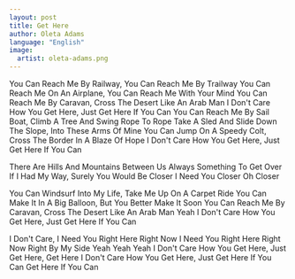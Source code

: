 ```yaml
---
layout: post
title: Get Here
author: Oleta Adams
language: "English"
image:
  artist: oleta-adams.png
---
```

You Can Reach Me By Railway, You Can Reach Me By Trailway
You Can Reach Me On An Airplane, You Can Reach Me With Your Mind
You Can Reach Me By Caravan, Cross The Desert Like An Arab Man
I Don't Care How You Get Here, Just Get Here If You Can
You Can Reach Me By Sail Boat, Climb A Tree And Swing Rope To Rope
Take A Sled And Slide Down The Slope, Into These Arms Of Mine
You Can Jump On A Speedy Colt, Cross The Border In A Blaze Of Hope
I Don't Care How You Get Here, Just Get Here If You Can

There Are Hills And Mountains Between Us
Always Something To Get Over
If I Had My Way, Surely You Would Be Closer
I Need You Closer Oh Closer

You Can Windsurf Into My Life, Take Me Up On A Carpet Ride
You Can Make It In A Big Balloon, But You Better Make It Soon
You Can Reach Me By Caravan, Cross The Desert Like An Arab Man Yeah
I Don't Care How You Get Here, Just Get Here If You Can



I Don't Care, I Need You Right Here Right Now
I Need You Right Here Right Now Right By My Side
Yeah Yeah Yeah
I Don't Care How You Get Here, Just Get Here, Get Here
I Don't Care How You Get Here, Just Get Here If You Can
Get Here If You Can
